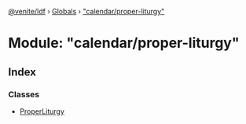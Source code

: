 [@venite/ldf](../README.md) › [Globals](../globals.md) › ["calendar/proper-liturgy"](_calendar_proper_liturgy_.md)

# Module: "calendar/proper-liturgy"

## Index

### Classes

* [ProperLiturgy](../classes/_calendar_proper_liturgy_.properliturgy.md)
